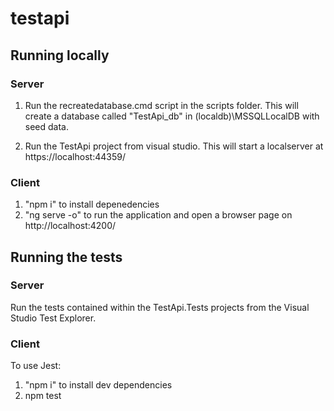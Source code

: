 # testapi

## Running locally

### Server
1) Run the recreatedatabase.cmd script in the scripts folder.  This will create a database called "TestApi_db" in (localdb)\MSSQLLocalDB with seed data.

2) Run the TestApi project from visual studio. This will start a localserver at https://localhost:44359/ 

### Client
1) "npm i" to install depenedencies
2) "ng serve -o" to run the application and open a browser page on http://localhost:4200/

## Running the tests

### Server
Run the tests contained within the TestApi.Tests projects from the Visual Studio Test Explorer.

### Client
To use Jest:
1) "npm i" to install dev dependencies
2) npm test
